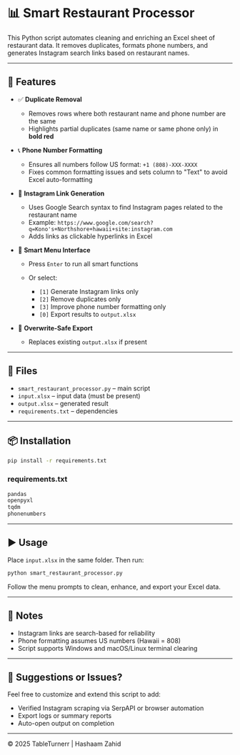 # 📊 Smart Restaurant Processor

This Python script automates cleaning and enriching an Excel sheet of restaurant data. It removes duplicates, formats phone numbers, and generates Instagram search links based on restaurant names.

---

## 🚀 Features

* ✅ **Duplicate Removal**

  * Removes rows where both restaurant name and phone number are the same
  * Highlights partial duplicates (same name or same phone only) in **bold red**

* 📞 **Phone Number Formatting**

  * Ensures all numbers follow US format: `+1 (808)-XXX-XXXX`
  * Fixes common formatting issues and sets column to "Text" to avoid Excel auto-formatting

* 🔗 **Instagram Link Generation**

  * Uses Google Search syntax to find Instagram pages related to the restaurant name
  * Example: `https://www.google.com/search?q=Kono's+Northshore+hawaii+site:instagram.com`
  * Adds links as clickable hyperlinks in Excel

* 🧠 **Smart Menu Interface**

  * Press `Enter` to run all smart functions
  * Or select:

    * `[1]` Generate Instagram links only
    * `[2]` Remove duplicates only
    * `[3]` Improve phone number formatting only
    * `[0]` Export results to `output.xlsx`

* 🔄 **Overwrite-Safe Export**

  * Replaces existing `output.xlsx` if present

---

## 📁 Files

* `smart_restaurant_processor.py` – main script
* `input.xlsx` – input data (must be present)
* `output.xlsx` – generated result
* `requirements.txt` – dependencies

---

## 📦 Installation

```bash
pip install -r requirements.txt
```

### requirements.txt

```txt
pandas
openpyxl
tqdm
phonenumbers
```

---

## ▶️ Usage

Place `input.xlsx` in the same folder. Then run:

```bash
python smart_restaurant_processor.py
```

Follow the menu prompts to clean, enhance, and export your Excel data.

---

## 📌 Notes

* Instagram links are search-based for reliability
* Phone formatting assumes US numbers (Hawaii = 808)
* Script supports Windows and macOS/Linux terminal clearing

---

## 🧠 Suggestions or Issues?

Feel free to customize and extend this script to add:

* Verified Instagram scraping via SerpAPI or browser automation
* Export logs or summary reports
* Auto-open output on completion

---

© 2025 TableTurnerr | Hashaam Zahid